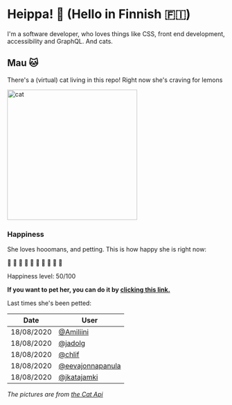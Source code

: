 # Heippa! :wave: (Hello in Finnish :finland:)

I'm a software developer, who loves things like CSS, front end development, accessibility and GraphQL. And cats.

<!-- Cat Widget Start -->
## Mau :cat:

There's a (virtual) cat living in this repo! Right now she's craving for lemons

<img src=https://cdn2.thecatapi.com/images/VXbGZUzX1.jpg alt="cat" width=300 />
  
### Happiness
  She loves hooomans, and petting. This is how happy she is right now: 
  
  :sparkling_heart: :sparkling_heart: :sparkling_heart: :sparkling_heart: :sparkling_heart: :black_heart: :black_heart: :black_heart: :black_heart: :black_heart: 
  
  Happiness level: 50/100
   
  **If you want to pet her, you can do it by [clicking this link.](https://github.com/eevajonnapanula/eevajonnapanula/issues/new?title=pet-cat&body=Just+submit+the+issue+-+that%27s+all+you+have+to+do+%3Acat%3A)**
  
  Last times she's been petted: 

Date | User
------- | ---------
 18/08/2020 | [@Amiliini](https://github.com/Amiliini)
18/08/2020 | [@jadolg](https://github.com/jadolg)
18/08/2020 | [@chlif](https://github.com/chlif)
18/08/2020 | [@eevajonnapanula](https://github.com/eevajonnapanula)
18/08/2020 | [@jkatajamki](https://github.com/jkatajamki)
  

*The pictures are from [the Cat Api](https://thecatapi.com/)*
<!-- Cat Widget End -->
